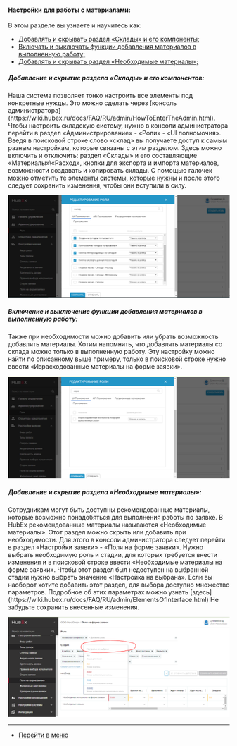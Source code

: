 #### Настройки для работы с материалами:
В этом разделе вы узнаете и научитесь как:
<html>
  <meta charset="utf-8">
  <title>Быстрый переход внутри документа</title>
 <ul>
       <li><a href="#twrm"> Добавлять и скрывать раздел «Склады» и его компоненты;</a></li>
       <li><a href="#mia">Включать и выключать функции добавления материалов в выполненную работу; </a></li>
      <li><a href="#mias">Добавлять и скрывать раздел «Необходимые материалы»; </a></li>

 </ul>
</html>

<h5 id="twrm">Добавление и скрытие раздела «Склады» и его компонентов: </h5>
Наша система позволяет тонко настроить все элементы под конкретные нужды. Это можно сделать через [консоль администратора](https://wiki.hubex.ru/docs/FAQ/RU/admin/HowToEnterTheAdmin.html). Чтобы настроить складскую систему, нужно в консоли администратора перейти в раздел «Администрирование» - «Роли» - «UI полномочия». Введя в поисковой строке слово «склад» вы получаете доступ к самым разным настройкам, которые связаны с этим разделом. Здесь можно включить и отключить: раздел «Склады» и его составляющие «Материалы»\«Расход», кнопки для экспорта и импорта материалов, возможности создавать и копировать склады. С помощью галочек можно отметить те элементы системы, которые нужны и после этого следует сохранить изменения, чтобы они вступили в силу.

![swm.PNG](/attachments/images/FAQ/USER/SettingsWithMaterials/swm.PNG)

<h5 id="mia">Включение и выключение функции добавления материалов в выполненную работу: </h5>
Также при необходимости можно добавить или убрать возможность добавлять материалы. Хотим напомнить, что добавлять материалы со склада можно только в выполненную работу. Эту настройку можно найти по описанному выше примеру, только в поисковой строке нужно ввести «Израсходованные материалы на форме заявки».

![swm2.PNG](/attachments/images/FAQ/USER/SettingsWithMaterials/swm2.PNG)

<h5 id="mias">Добавление и скрытие раздела «Необходимые материалы»: </h5>
Сотрудникам могут быть доступны рекомендованные материалы, которые возможно понадобяться для выполнения работы по заявке. В HubEx рекомендованные материалы называются «Необходимые материалы». Этот раздел можно скрыть или добавить при необходимости. Для этого в консоли администратора следует перейти в раздел «Настройки заявки» - «Поля на форме заявки». Нужно выбрать необходимую роль и стадии, для которых требуется внести изменения и в поисковой строке ввести «Необходимые материалы на форме заявки». Чтобы этот раздел был недоступен на выбранной стадии нужно выбрать значение «Настройка на выбрана». Если вы наоборот хотите добавить этот раздел, для выбора доступно множество параметров. Подробное об этих параметрах можно узнать [здесь] (https://wiki.hubex.ru/docs/FAQ/RU/admin/ElementsOfInterface.html) Не забудьте сохранить внесенные изменения. 

![swm3.PNG](/attachments/images/FAQ/USER/SettingsWithMaterials/swm3.PNG)

___
- [Перейти в меню](http://wiki.hubex.ru)
